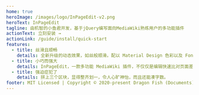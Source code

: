 ```yaml
---
home: true
heroImage: /images/logo/InPageEdit-v2.png
heroText: InPageEdit
tagline: 由机智的小鱼君开发，基于jQuery编写面向MediaWiki熟练用户的多功能插件
actionText: 立刻安装 →
actionLink: /guide/install/quick-start
features:
  - title: 丝滑且顺畅
    details: 全新升级的动态效果，如丝般顺滑。配以 Material Design 色彩以及 FontAwesome。给您全新编辑体验，编辑从未如此愉快！
  - title: 小巧而强大
    details: InPageEdit，一款多功能 MediaWiki 插件，不仅仅是编辑快速比对页面差异、快速重定向、快速移动页面……汇聚大量常用功能，辅以强大的 API，让你无需再打开一堆标签页！
  - title: 强迫症犯了
    details: 拼上三个区块，显得整齐划一，令人心旷神怡，而且还能凑字数。
footer: MIT Licensed | Copyright © 2020-present Dragon Fish (Documents)
---
```

